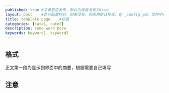 ```yaml
---
published: true	#文章是否发布，默认为或者没有为true
layout: post	#此行配置样式，如果没有，则采用默认样式，在 _config.yml 文件中配置
title: template page	#标题
categories: [cate1, cate2]
description: some word here
keywords: keyword1, keyword2
---
```


## 格式
正文第一段为显示到界面中的摘要，根据需要自己填写

## 注意
